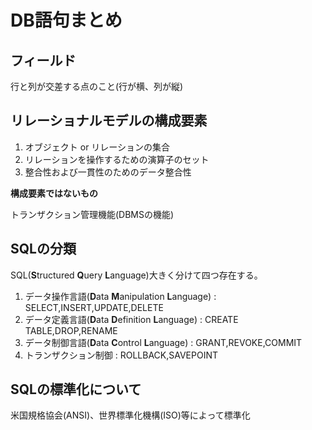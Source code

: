 # DB語句まとめ

## フィールド

行と列が交差する点のこと(行が横、列が縦)

## リレーショナルモデルの構成要素

1. オブジェクト or リレーションの集合
1. リレーションを操作するための演算子のセット
1. 整合性および一貫性のためのデータ整合性

**構成要素ではないもの**

トランザクション管理機能(DBMSの機能)

## SQLの分類

SQL(**S**tructured **Q**uery **L**anguage)大きく分けて四つ存在する。

1. データ操作言語(**D**ata **M**anipulation **L**anguage) : SELECT,INSERT,UPDATE,DELETE
1. データ定義言語(**D**ata **D**efinition **L**anguage) : CREATE TABLE,DROP,RENAME
1. データ制御言語(**D**ata **C**ontrol **L**anguage) : GRANT,REVOKE,COMMIT
1. トランザクション制御 : ROLLBACK,SAVEPOINT

## SQLの標準化について

米国規格協会(ANSI)、世界標準化機構(ISO)等によって標準化
